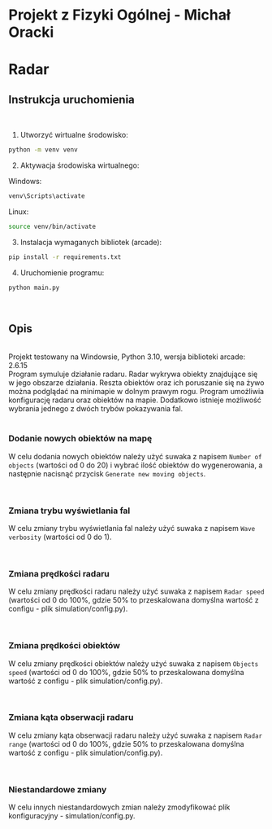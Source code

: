 # Projekt z Fizyki Ogólnej - Michał Oracki
# Radar
## Instrukcja uruchomienia 
<br/>

1. Utworzyć wirtualne środowisko: 

```bash
python -m venv venv
```

2. Aktywacja środowiska wirtualnego: 

Windows:
```bash
venv\Scripts\activate
``` 
Linux:
```bash
source venv/bin/activate
``` 
3. Instalacja wymaganych bibliotek (arcade): 
```bash
pip install -r requirements.txt
``` 
4. Uruchomienie programu: 
```bash
python main.py
``` 
<br/>

## Opis
<br/>
Projekt testowany na Windowsie, Python 3.10, wersja biblioteki arcade: 2.6.15
<br/>
Program symuluje działanie radaru. Radar wykrywa obiekty znajdujące się w jego obszarze działania. Reszta obiektów oraz ich poruszanie się na żywo można podglądać na minimapie w dolnym prawym rogu. Program umożliwia konfigurację radaru oraz obiektów na mapie. Dodatkowo istnieje możliwość wybrania jednego z dwóch trybów pokazywania fal.
<br/>
<br/>

### Dodanie nowych obiektów na mapę
W celu dodania nowych obiektów należy użyć suwaka z napisem ```Number of objects``` (wartości od 0 do 20) i wybrać ilość obiektów do wygenerowania, a następnie nacisnąć przycisk ```Generate new moving objects```. 

<br/>

### Zmiana trybu wyświetlania fal
W celu zmiany trybu wyświetlania fal należy użyć suwaka z napisem ```Wave verbosity``` (wartości od 0 do 1). 

<br/>

### Zmiana prędkości radaru 
W celu zmiany prędkości radaru należy użyć suwaka z napisem ```Radar speed``` (wartości od 0 do 100%, gdzie 50% to przeskalowana domyślna wartość z configu - plik simulation/config.py). 

<br/>

### Zmiana prędkości obiektów
W celu zmiany prędkości obiektów należy użyć suwaka z napisem ```Objects speed``` (wartości od 0 do 100%, gdzie 50% to przeskalowana domyślna wartość z configu - plik simulation/config.py). 

<br/>

### Zmiana kąta obserwacji radaru
W celu zmiany kąta obserwacji radaru należy użyć suwaka z napisem ```Radar range``` (wartości od 0 do 100%, gdzie 50% to przeskalowana domyślna wartość z configu - plik simulation/config.py).

<br/>

### Niestandardowe zmiany 
W celu innych niestandardowych zmian należy zmodyfikować plik konfiguracyjny - simulation/config.py.
